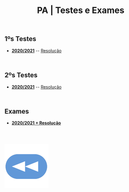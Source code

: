 <h1 style="text-align: center;">PA | Testes e Exames</h1>

<br>

## 1ºs Testes
* [**2020/2021**](T1_2021.pdf) -- [Resolução](T1_2021_res.pdf)

<br>

## 2ºs Testes
* [**2020/2021**](T2_2021.pdf) -- [Resolução](T2_2021_res.pdf)
<br>

## Exames
* [**2020/2021 + Resolução**](E_2021+res.pdf)

<br><br>

[![retroceder](https://raw.githubusercontent.com/David81820/Recursos-LCC/main/Rewind.png)](https://david81820.github.io/Recursos-LCC/3ano/1sem/PA)